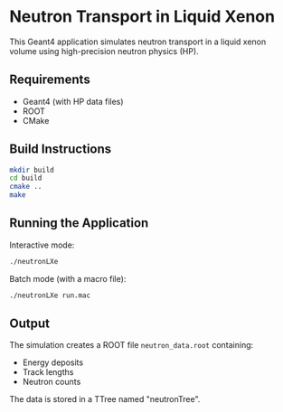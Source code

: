 # Neutron Transport in Liquid Xenon

This Geant4 application simulates neutron transport in a liquid xenon volume using high-precision neutron physics (HP).

## Requirements
- Geant4 (with HP data files)
- ROOT
- CMake

## Build Instructions

```bash
mkdir build
cd build
cmake ..
make
```

## Running the Application

Interactive mode:
```bash
./neutronLXe
```

Batch mode (with a macro file):
```bash
./neutronLXe run.mac
```

## Output
The simulation creates a ROOT file `neutron_data.root` containing:
- Energy deposits
- Track lengths
- Neutron counts

The data is stored in a TTree named "neutronTree".
